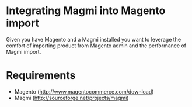 Integrating Magmi into Magento import
=====================================

Given you have Magento and a Magmi installed you want to leverage the 
comfort of importing product from Magento admin and the performance of 
Magmi import.

# Requirements

* Magento (http://www.magentocommerce.com/download)
* Magmi (http://sourceforge.net/projects/magmi)
